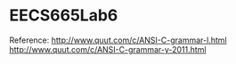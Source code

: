 # EECS665Lab6

Reference: 
http://www.quut.com/c/ANSI-C-grammar-l.html
http://www.quut.com/c/ANSI-C-grammar-y-2011.html
